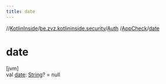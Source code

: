 ```yaml
---
title: date
---
```

//[KotlinInside](../../../../index.html)/[be.zvz.kotlininside.security](../../index.html)/[Auth](../index.html)
/[AppCheck](index.html)/[date](date.html)

# date

[jvm]\
val [date](date.html): [String](https://kotlinlang.org/api/latest/jvm/stdlib/kotlin/-string/index.html)? = null




